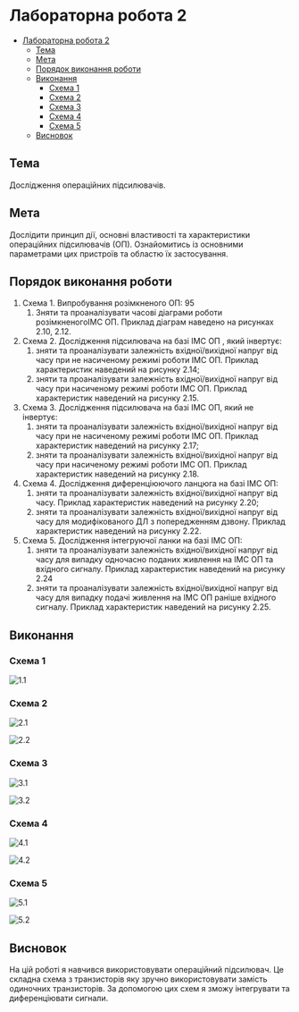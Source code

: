 # Лабораторна робота 2

- [Лабораторна робота 2](#лабораторна-робота-2)
  - [Тема](#тема)
  - [Мета](#мета)
  - [Порядок виконання роботи](#порядок-виконання-роботи)
  - [Виконання](#виконання)
    - [Схема 1](#схема-1)
    - [Схема 2](#схема-2)
    - [Схема 3](#схема-3)
    - [Схема 4](#схема-4)
    - [Схема 5](#схема-5)
  - [Висновок](#висновок)

## Тема

Дослідження операційних підсилювачів.

## Мета

Дослідити принцип дії, основні властивості та характеристики операційних підсилювачів (ОП). Ознайомитись із основними параметрами цих пристроїв та областю їх застосування.

## Порядок виконання роботи

1. Схема 1. Випробування розімкненого ОП: 95
   1. Зняти та проаналізувати часові діаграми роботи розімкненогоІМС ОП. Приклад діаграм наведено на рисунках 2.10, 2.12.
2. Схема 2. Дослідження підсилювача на базі ІМС ОП , який інвертує:
   1. зняти та проаналізувати залежність вхідної/вихідної напруг від часу при не насиченому режимі роботи ІМС ОП. Приклад характеристик наведений на рисунку 2.14;
   2. зняти та проаналізувати залежність вхідної/вихідної напруг від часу при насиченому режимі роботи ІМС ОП. Приклад характеристик наведений на рисунку 2.15.
3. Схема 3. Дослідження підсилювача на базі ІМС ОП, який не інвертує:
   1. зняти та проаналізувати залежність вхідної/вихідної напруг від часу при не насиченому режимі роботи ІМС ОП. Приклад характеристик наведений на рисунку 2.17;
   2. зняти та проаналізувати залежність вхідної/вихідної напруг від часу при насиченому режимі роботи ІМС ОП. Приклад характеристик наведений на рисунку 2.18.
4. Схема 4. Дослідження диференціюючого ланцюга на базі ІМС ОП:
   1. зняти та проаналізувати залежність вхідної/вихідної напруг від часу. Приклад характеристик наведений на рисунку 2.20;
   2. зняти та проаналізувати залежність вхідної/вихідної напруг від часу для модифікованого ДЛ з попередженням дзвону. Приклад характеристик наведений на рисунку 2.22.
5. Схема 5. Дослідження інтегруючої ланки на базі ІМС ОП:
   1. зняти та проаналізувати залежність вхідної/вихідної напруг від часу для випадку одночасно поданих живлення на ІМС ОП та вхідного сигналу. Приклад характеристик наведений на рисунку 2.24
   2. зняти та проаналізувати залежність вхідної/вихідної напруг від часу для випадку подачі живлення на ІМС ОП раніше вхідного сигналу. Приклад характеристик наведений на рисунку 2.25.

## Виконання

### Схема 1

![1.1](assets/1.1.png)

### Схема 2

![2.1](assets/2.1.png)

![2.2](assets/2.2.png)

### Схема 3

![3.1](assets/3.1.png)

![3.2](assets/3.2.png)

### Схема 4

![4.1](assets/4.1.png)

![4.2](assets/4.2.png)

### Схема 5

![5.1](assets/5.1.png)

![5.2](assets/5.2.png)

## Висновок

На цій роботі я навчився використовувати операційний підсилювач. Це складна схема з транзисторів яку зручно використовувати замість одиночних транзисторів. За допомогою цих схем я зможу інтегрувати та диференціювати сигнали.
